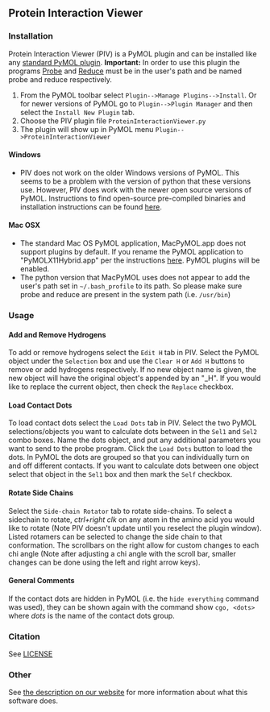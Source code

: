 ## Protein Interaction Viewer

### Installation

Protein Interaction Viewer (PIV) is a PyMOL plugin and can be installed like any [standard PyMOL plugin][3].  **Important:** In order to use this plugin the programs [Probe][PROBE] and [Reduce][REDUCE] must be in the user's path and be named probe and reduce respectively.

1. From the PyMOL toolbar select `Plugin-->Manage Plugins-->Install`. Or for newer versions of PyMOL go to `Plugin-->Plugin Manager` and then select the `Install New Plugin` tab.
2. Choose the PIV plugin file `ProteinInteractionViewer.py`
3. The plugin will show up in PyMOL menu `Plugin-->ProteinInteractionViewer`

#### Windows

- PIV does not work on the older Windows versions of PyMOL. This seems to be a problem with the version of python that these versions use. However, PIV does work with the newer open source versions of PyMOL. Instructions to find open-source pre-compiled binaries and installation instructions can be found [here][1].

#### Mac OSX

- The standard Mac OS PyMOL application, MacPyMOL.app does not support plugins by default. If you rename the PyMOL application to "PyMOLX11Hybrid.app" per the instructions [here][2]. PyMOL plugins will be enabled.
- The python version that MacPyMOL uses does not appear to add the user's path set in `~/.bash_profile` to its path. So please make sure probe and reduce are present in the system path (i.e. `/usr/bin`)

### Usage

#### Add and Remove Hydrogens

To add or remove hydrogens select the `Edit H` tab in PIV. Select the PyMOL object under the `Selection` box and use the `Clear H` or `Add H` buttons to remove or add hydrogens respectively. If no new object name is given, the new object will have the original object's appended by an "_H". If you would like to replace the current object, then check the `Replace` checkbox.

#### Load Contact Dots

To load contact dots select the `Load Dots` tab in PIV. Select the two PyMOL selections/objects you want to calculate dots between in the `Sel1` and `Sel2` combo boxes. Name the dots object, and put any additional parameters you want to send to the probe program. Click the `Load Dots` button to load the dots. In PyMOL the dots are grouped so that you can individually turn on and off different contacts. If you want to calculate dots between one object select that object in the `Sel1` box and then mark the `Self` checkbox.

#### Rotate Side Chains

Select the `Side-chain Rotator` tab to rotate side-chains. To select a sidechain to rotate, *ctrl+right clk* on any atom in the amino acid you would like to rotate (Note PIV doesn't update until you reselect the plugin window). Listed rotamers can be selected to change the side chain to that conformation. The scrollbars on the right allow for custom changes to each chi angle (Note after adjusting a chi angle with the scroll bar, smaller changes can be done using the left and right arrow keys).

#### General Comments

If the contact dots are hidden in PyMOL (i.e. the `hide everything` command was used), they can be shown again with the command show `cgo, <dots>` where *dots* is the name of the contact dots group.


### Citation

See [LICENSE](LICENSE)

### Other
See [the description on our website][WEBSITE] for more information about what this software does.

[1]: http://www.pymolwiki.org/index.php/Windows_Install#Pre-compiled_PyMOL
[2]: http://www.pymolwiki.org/index.php/Plugins
[3]: http://www.pymolwiki.org/index.php/Plugins_Tutorial#Installing_Plugins
[REDUCE]: http://kinemage.biochem.duke.edu/software/reduce.php
[PROBE]: http://kinemage.biochem.duke.edu/software/probe.php
[WEBSITE]: https://www2.cs.duke.edu/donaldlab/software/proteinInteractionViewer/index.php

